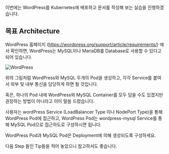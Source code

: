 이번에는 WordPress를 Kubernetes에 배포하고 문서를 작성해 보는 실습을 진행하겠습니다.

## 목표 Architecture

WordPress 홈페이지 (https://wordpress.org/support/article/requirements/) 에서 확인하면, WordPress는 MySQL이나 MariaDB를 Database로 사용할 수 있다고 되어 있습니다.

![WordPress](./assets/wordpress.png)

위의 그림처럼 WordPress와 MySQL 두개의 Pod을 생성하고, 각각 Service를 붙여서 외부 및 내부 통신을 담당하게 하면 될 것입니다.

혹은, 하나의 Pod 내에 WordPress와 MySQL Container를 모두 담을 수도 있겠지만 권장하는 방법이 아니라고 이미 말씀 드렸습니다.

사용자는 wordPress Service (LoadBalancer Type 이나 NodePort Type)을 통해 WordPress Pod에 접근하고, WordPress Pod는 wordpress-mysql Service를 통해 MySQL Pod으로 접근하도로 구성하시면 됩니다.

WordPress Pod과 MySQL Pod은 Deployment에 의해 생성되도록 구성하세요.

다음 Step 들인 Tip들을 적어 놓았으니 참고하셔도 좋습니다.

